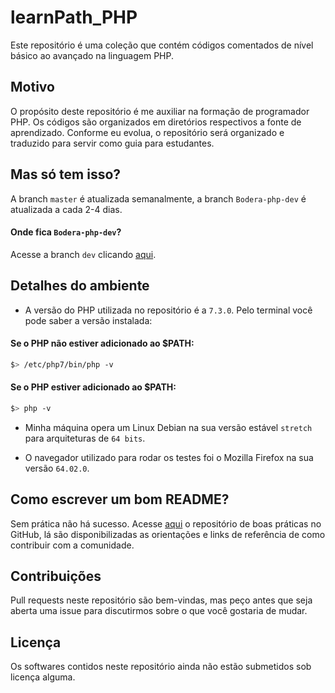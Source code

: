 # learnPath_PHP
 Este repositório é uma coleção que contém códigos comentados de nível básico ao avançado na linguagem PHP.

## Motivo
 O propósito deste repositório é me auxiliar na formação de programador PHP. Os códigos são organizados em diretórios respectivos a fonte de aprendizado. Conforme eu evolua, o repositório será organizado e traduzido para servir como guia para estudantes.

## Mas só tem isso? 
A branch `master` é atualizada semanalmente, a branch `Bodera-php-dev` é atualizada a cada 2-4 dias.

#### Onde fica `Bodera-php-dev`?
Acesse a branch `dev` clicando [aqui](https://github.com/Bodera/learnPath_PHP/tree/Bodera-php-dev).

## Detalhes do ambiente
* A versão do PHP utilizada no repositório é a `7.3.0`. Pelo terminal você pode saber a versão instalada:

#### Se o PHP não estiver adicionado ao $PATH:
```bash
$> /etc/php7/bin/php -v
```
#### Se o PHP estiver adicionado ao $PATH:
```bash
$> php -v
```
* Minha máquina opera um Linux Debian na sua versão estável `stretch` para arquiteturas de `64 bits`.

* O navegador utilizado para rodar os testes foi o Mozilla Firefox na sua versão `64.02.0`.

## Como escrever um bom README?
 Sem prática não há sucesso. Acesse [aqui](https://github.com/Bodera/goodPractices_Github) o repositório de boas práticas no GitHub, lá são disponibilizadas as orientações e links de referência de como contribuir com a comunidade.

## Contribuições
 Pull requests neste repositório são bem-vindas, mas peço antes que seja aberta uma issue para discutirmos sobre o que você gostaria de mudar.

## Licença
Os softwares contidos neste repositório ainda não estão submetidos sob licença alguma.
